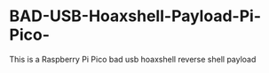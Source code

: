 # BAD-USB-Hoaxshell-Payload-Pi-Pico-
This is a Raspberry Pi Pico bad usb hoaxshell reverse shell payload
